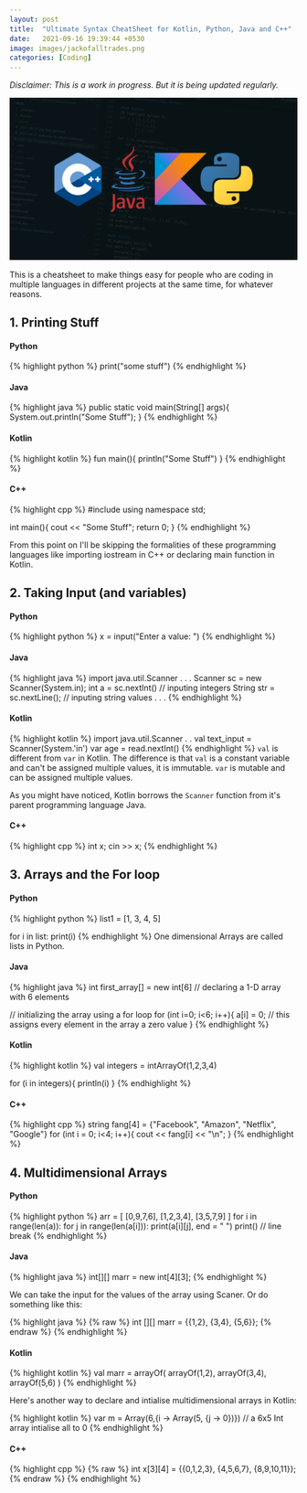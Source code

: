 ```yaml
---
layout: post
title:  "Ultimate Syntax CheatSheet for Kotlin, Python, Java and C++"
date:   2021-09-16 19:39:44 +0530
image: images/jackofalltrades.png
categories: [Coding]
---
```


*Disclaimer: This is a work in progress. But it is being updated regularly.*

<img src="https://github.com/avionmission/blog/blob/main/images/jackofalltrades.png?raw=true">

This is a cheatsheet to make things easy for people who are coding in multiple languages in different projects at the same time, for whatever reasons.

## 1. Printing Stuff

#### Python
{% highlight python %}
print("some stuff")
{% endhighlight %}

#### Java
{% highlight java %}
public static void main(String[] args){
    System.out.println("Some Stuff");
}
{% endhighlight %}

#### Kotlin
{% highlight kotlin %}
fun main(){
    println("Some Stuff")
}
{% endhighlight %}

#### C++
{% highlight cpp %}
#include <iostream>
using namespace std;

int main(){
    cout << "Some Stuff";
    return 0;
}
{% endhighlight %}

From this point on I'll be skipping the formalities of these programming languages like importing iostream in C++ or declaring main function in Kotlin.

## 2. Taking Input (and variables)

#### Python
{% highlight python %}
x = input("Enter a value: ")
{% endhighlight %}

#### Java
{% highlight java %}
import java.util.Scanner
.
.
.
Scanner sc = new Scanner(System.in);
int a = sc.nextInt() // inputing integers
String str = sc.nextLine(); // inputing string values
.
.
.
{% endhighlight %}

#### Kotlin
{% highlight kotlin %}
import java.util.Scanner
.
.
val text_input = Scanner(System.'in') 
var age = read.nextInt()
{% endhighlight %}
`val` is different from `var` in Kotlin. The difference is that `val` is a constant variable and can't be assigned multiple values, it is immutable. `var` is mutable and can be assigned multiple values.

As you might have noticed, Kotlin borrows the `Scanner` function from it's parent programming language Java.

#### C++
{% highlight cpp %}
int x;
cin >> x;
{% endhighlight %}

## 3. Arrays and the For loop

#### Python
{% highlight python %}
list1 = [1, 3, 4, 5]

for i in list:
    print(i)
{% endhighlight %}
One dimensional Arrays are called lists in Python.

#### Java
{% highlight java %}
int first_array[] = new int[6] // declaring a 1-D array with 6 elements

// initializing the array using a for loop
for (int i=0; i<6; i++){
    a[i] = 0; // this assigns every element in the array a zero value
}
{% endhighlight %}

#### Kotlin
{% highlight kotlin %}
val integers = intArrayOf(1,2,3,4) 

for (i in integers){
    println(i)
}
{% endhighlight %}

#### C++
{% highlight cpp %}
string fang[4] = {"Facebook", "Amazon", "Netflix", "Google"}
for (int i = 0; i<4; i++){
    cout << fang[i] << "\n";
}
{% endhighlight %}

## 4. Multidimensional Arrays

#### Python
{% highlight python %}
arr = [ [0,9,7,6],
        [1,2,3,4],
        [3,5,7,9]
        ]
for i in range(len(a)):
    for j in range(len(a[i])):
        print(a[i][j], end = " ")
    print() // line break
{% endhighlight %}

#### Java
{% highlight java %}
int[][] marr = new int[4][3];
{% endhighlight %}

We can take the input for the values of the array using Scaner. Or do something like this:

{% highlight java %}
{% raw %}
int [][] marr = {{1,2}, {3,4}, {5,6}};
{% endraw %}
{% endhighlight %}

#### Kotlin
{% highlight kotlin %}
val marr =  arrayOf(
    arrayOf(1,2),
    arrayOf(3,4),
    arrayOf(5,6)
)
{% endhighlight %}

Here's another way to declare and intialise multidimensional arrays in Kotlin:

{% highlight kotlin %}
var m =  Array(6,{i -> Array(5, {j -> 0})}) // a 6x5 Int array intialise all to 0
{% endhighlight %}

#### C++
{% highlight cpp %}
{% raw %}
int x[3][4] = {{0,1,2,3}, {4,5,6,7}, {8,9,10,11}};
{% endraw %}
{% endhighlight %}